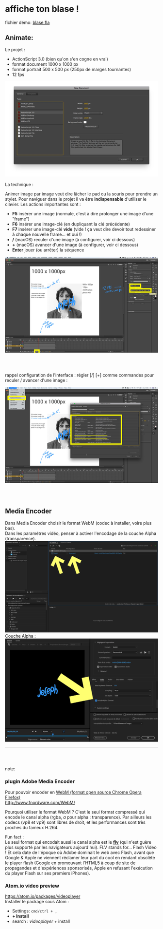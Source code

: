 # affiche ton blase !

fichier démo:
[blase.fla](https://github.com/jniac/e-artsup/blob/master/motion/animate/superportrait/blase/blase.fla?raw=true)

## Animate:

Le projet :
- ActionScript 3.0 (bien qu'on s'en cogne en vrai)
- format document 1000 x 1000 px
- format portrait 500 x 500 px (250px de marges tournantes)
- 12 fps


![](./animate-instructions-0.jpg)

La technique :  

Animer image par image veut dire lâcher le pad ou la souris pour prendre un stylet. Pour naviguer dans le projet il va être **indispensable** d'utiliser le clavier. Les actions importantes sont :
- **F5** insérer une image (normale, c'est à dire prolonger une image d'une "frame")
- **F6** insérer une image-clé (en dupliquant la clé précédente)
- **F7** insérer une image-clé **vide** (vide ! ça veut dire devoir tout redessiner à chaque nouvelle frame... et oui !)
- **/** (macOS) reculer d'une image (à configurer, voir ci dessous)
- **+** (macOS) avancer d'une image (à configurer, voir ci dessous)
- **Enter** jouer (ou arrêter) la séquence


![](./animate-instructions-1.jpg)

<br><br>

rappel configuration de l'interface :
régler [/] [+] comme commandes pour reculer / avancer d'une image :

![](./animate-instructions-2.jpg)

<br><br>

## Media Encoder

Dans Media Encoder choisir le format WebM (codec à installer, voire plus bas).  
Dans les paramètres vidéo, penser à activer l'encodage de la couche Alpha (transparence).  
![](./MediaEncoder-WebM.png)
Couche Alpha :
![](./MediaEncoder-WebM-Include-Alpha-Channel.png)

---

<br><br>

note:
### plugin Adobe Media Encoder
Pour pouvoir encoder en [WebM (format open source Chrome Opera Firefox)](https://fr.wikipedia.org/wiki/WebM)  
http://www.fnordware.com/WebM/    

Pourquoi utiliser le format WebM ? C'est le seul format compressé qui encode le canal alpha (rgba, *a* pour alpha : transparence). Par ailleurs les codecs (vp8 et vp9) sont libres de droit, et les performances sont très proches du fameux H.264.

Fun fact :  
Le seul format qui encodait aussi le canal alpha est le **[flv](https://fr.wikipedia.org/wiki/Flash_Video)** (qui n'est guère plus supporté par les navigateurs aujourd'hui). FLV stands for... Flash Video ! Et cela date de l'époque où Adobe dominait le web avec Flash, avant que Google & Apple ne viennent réclamer leur part du cool en rendant obsolète le player flash (Google en promouvant l'HTML5 à coup de site de propagandes et d'expériences sponsorisés, Apple en refusant l'exécution du player Flash sur ses premiers iPhones).



### Atom.io video preview
https://atom.io/packages/videoplayer  
Installer le package sous Atom :
- Settings: `cmd/ctrl + ,`
- **+ Install**
- search : _videoplayer_ + install
